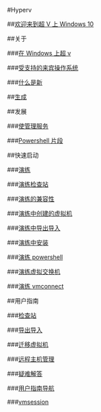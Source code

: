 #Hyperv

##[欢迎来到超 V 上 Windows 10](windows_welcome_new2.md)

##关于

###[在 Windows 上超 v](about/hyperv_on_windows_new.md)

###[受支持的来宾操作系统](about/supported_guest_os.md)

###[什么是新](about/whats_new.md)

##[生成](about/build.md)

##发展

###[使管理服务](develop/make_mgmt_service.md)

###[Powershell 片段](develop/powershell_snippets.md)

##快速启动

###[演练](quick_start/walkthrough.md)

###[演练检查站](quick_start/walkthrough_checkpoints.md)

###[演练的兼容性](quick_start/walkthrough_compatibility.md)

###[演练中创建的虚拟机](quick_start/walkthrough_create_vm.md)

###[演练中导出导入](quick_start/walkthrough_export_import.md)

###[演练中安装](quick_start/walkthrough_install.md)

###[演练 powershell](quick_start/walkthrough_powershell.md)

###[演练虚拟交换机](quick_start/walkthrough_virtual_switch.md)

###[演练 vmconnect](quick_start/walkthrough_vmconnect.md)

##用户指南

###[检查站](user_guide/检查站.md)

###[导出导入](user_guide/export_import.md)

###[迁移虚拟机](user_guide/migrating_vms.md)

###[远程主机管理](user_guide/remote_host_management.md)

###[疑难解答](user_guide/疑难解答.md)

###[用户指南导航](user_guide/user_guide_nav.md)

###[vmsession](user_guide/vmsession.md)


